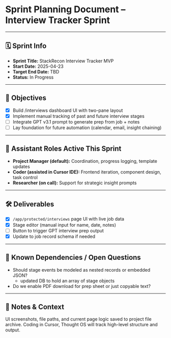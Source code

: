 # Sprint Planning Document – Interview Tracker Sprint

---

## 🗓️ Sprint Info

- **Sprint Title:** StackRecon Interview Tracker MVP
- **Start Date:** 2025-04-23
- **Target End Date:** TBD
- **Status:** In Progress

---

## 🎯 Objectives

- [X] Build /interviews dashboard UI with two-pane layout
- [X] Implement manual tracking of past and future interview stages
- [ ] Integrate GPT v3.1 prompt to generate prep from job + notes
- [ ] Lay foundation for future automation (calendar, email, insight chaining)

---

## 👥 Assistant Roles Active This Sprint

- **Project Manager (default):** Coordination, progress logging, template updates
- **Coder (assisted in Cursor IDE):** Frontend iteration, component design, task control
- **Researcher (on call):** Support for strategic insight prompts

---

## 🛠️ Deliverables

- [X] `/app/protected/interviews` page UI with live job data
- [X] Stage editor (manual input for name, date, notes)
- [ ] Button to trigger GPT interview prep output
- [X] Update to job record schema if needed

---

## 🧠 Known Dependencies / Open Questions

- Should stage events be modeled as nested records or embedded JSON?
    - updated DB to hold an array of stage objects
- Do we enable PDF download for prep sheet or just copyable text?

---

## 📝 Notes & Context

UI screenshots, file paths, and current page logic saved to project file archive. Coding in Cursor, Thought OS will track high-level structure and output.
